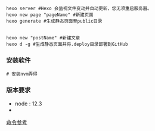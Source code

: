 ```
hexo server #Hexo 会监视文件变动并自动更新，您无须重启服务器。
hexo new page "pageName" #新建页面
hexo generate #生成静态页面至public目录


hexo new "postName" #新建文章
hexo d -g #生成静态页面并将.deploy目录部署到GitHub
```

### 安装软件
```shell script
# 安装nvm弄得
```
### 版本要求
- node : 12.3
-
[命令参考](https://segmentfault.com/a/1190000002632530)
